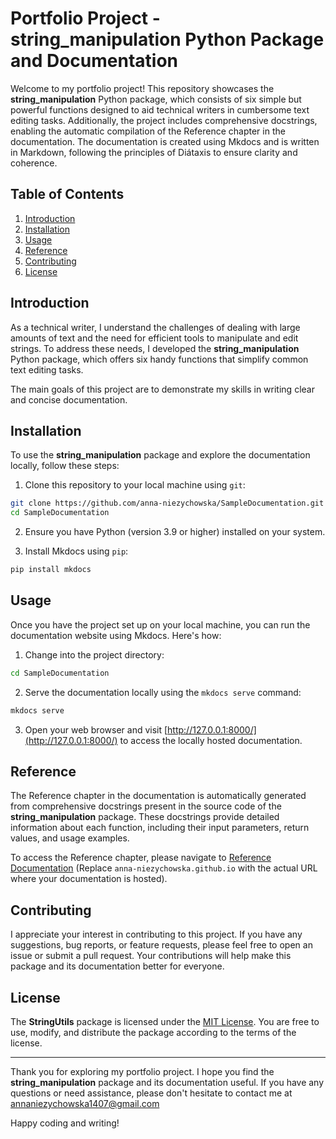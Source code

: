 # Portfolio Project - string_manipulation Python Package and Documentation

Welcome to my portfolio project! This repository showcases the **string_manipulation** Python package, which consists of six simple but powerful functions designed to aid technical writers in cumbersome text editing tasks. Additionally, the project includes comprehensive docstrings, enabling the automatic compilation of the Reference chapter in the documentation. The documentation is created using Mkdocs and is written in Markdown, following the principles of Diátaxis to ensure clarity and coherence.

## Table of Contents

1. [Introduction](#introduction)
2. [Installation](#installation)
3. [Usage](#usage)
4. [Reference](#reference)
5. [Contributing](#contributing)
6. [License](#license)

## Introduction

As a technical writer, I understand the challenges of dealing with large amounts of text and the need for efficient tools to manipulate and edit strings. To address these needs, I developed the **string_manipulation** Python package, which offers six handy functions that simplify common text editing tasks.

The main goals of this project are to demonstrate my skills in writing clear and concise documentation.

## Installation

To use the **string_manipulation** package and explore the documentation locally, follow these steps:

1. Clone this repository to your local machine using `git`:

```bash
git clone https://github.com/anna-niezychowska/SampleDocumentation.git
cd SampleDocumentation
```

2. Ensure you have Python (version 3.9 or higher) installed on your system.

3. Install Mkdocs using `pip`:

```bash
pip install mkdocs
```

## Usage

Once you have the project set up on your local machine, you can run the documentation website using Mkdocs. Here's how:

1. Change into the project directory:

```bash
cd SampleDocumentation
```

2. Serve the documentation locally using the `mkdocs serve` command:

```bash
mkdocs serve
```

3. Open your web browser and visit [http://127.0.0.1:8000/](http://127.0.0.1:8000/) to access the locally hosted documentation.

## Reference

The Reference chapter in the documentation is automatically generated from comprehensive docstrings present in the source code of the **string_manipulation** package. These docstrings provide detailed information about each function, including their input parameters, return values, and usage examples.

To access the Reference chapter, please navigate to [Reference Documentation](https://anna-niezychowska.github.io/SampleDocumentation/docs/reference) (Replace `anna-niezychowska.github.io` with the actual URL where your documentation is hosted).

## Contributing

I appreciate your interest in contributing to this project. If you have any suggestions, bug reports, or feature requests, please feel free to open an issue or submit a pull request. Your contributions will help make this package and its documentation better for everyone.

## License

The **StringUtils** package is licensed under the [MIT License](LICENSE). You are free to use, modify, and distribute the package according to the terms of the license.

---

Thank you for exploring my portfolio project. I hope you find the **string_manipulation** package and its documentation useful. If you have any questions or need assistance, please don't hesitate to contact me at annaniezychowska1407@gmail.com

Happy coding and writing!
